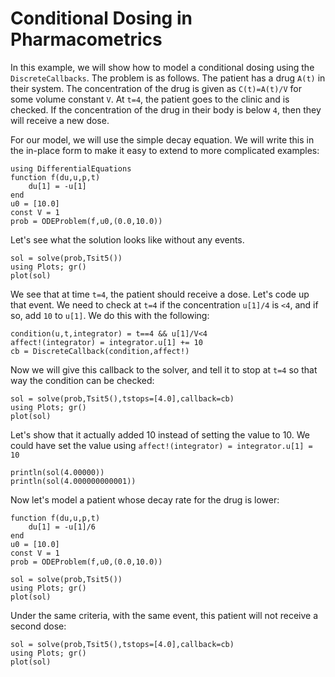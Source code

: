 # Conditional Dosing in Pharmacometrics

In this example, we will show how to model a conditional dosing using the `DiscreteCallbacks`. The problem is as follows. The patient has a drug `A(t)` in their system. The concentration of the drug is given as `C(t)=A(t)/V` for some volume constant `V`. At `t=4`, the patient goes to the clinic and is checked. If the concentration of the drug in their body is below `4`, then they will receive a new dose.

For our model, we will use the simple decay equation. We will write this in the in-place form to make it easy to extend to more complicated examples:

```@example dosing
using DifferentialEquations
function f(du,u,p,t)
    du[1] = -u[1]
end
u0 = [10.0]
const V = 1
prob = ODEProblem(f,u0,(0.0,10.0))
```

Let's see what the solution looks like without any events.

```@example dosing
sol = solve(prob,Tsit5())
using Plots; gr()
plot(sol)
```

We see that at time `t=4`, the patient should receive a dose. Let's code up that event. We need to check at `t=4` if the concentration `u[1]/4` is `<4`, and if so, add `10` to `u[1]`. We do this with the following:

```@example dosing
condition(u,t,integrator) = t==4 && u[1]/V<4
affect!(integrator) = integrator.u[1] += 10
cb = DiscreteCallback(condition,affect!)
```

Now we will give this callback to the solver, and tell it to stop at `t=4` so that way the condition can be checked:

```@example dosing
sol = solve(prob,Tsit5(),tstops=[4.0],callback=cb)
using Plots; gr()
plot(sol)
```

Let's show that it actually added 10 instead of setting the value to 10. We could have set the value using `affect!(integrator) = integrator.u[1] = 10`

```@example dosing
println(sol(4.00000))
println(sol(4.000000000001))
```

Now let's model a patient whose decay rate for the drug is lower:

```@example dosing
function f(du,u,p,t)
    du[1] = -u[1]/6
end
u0 = [10.0]
const V = 1
prob = ODEProblem(f,u0,(0.0,10.0))
```

```@example dosing
sol = solve(prob,Tsit5())
using Plots; gr()
plot(sol)
```

Under the same criteria, with the same event, this patient will not receive a second dose:

```@example dosing
sol = solve(prob,Tsit5(),tstops=[4.0],callback=cb)
using Plots; gr()
plot(sol)
```
